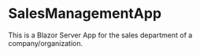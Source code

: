 # SalesManagementApp
This is a Blazor Server App for the sales department of a company/organization.
